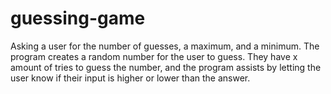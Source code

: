# guessing-game

Asking a user for the number of guesses, a maximum, and a minimum. The program creates a random number for the user to guess. They have x amount of tries to guess the number, and the program assists by letting the user know if their input is higher or lower than the answer.
